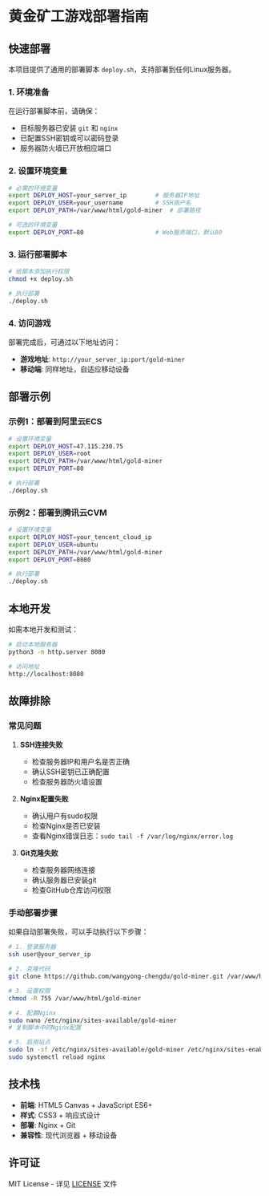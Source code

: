 # 黄金矿工游戏部署指南

## 快速部署

本项目提供了通用的部署脚本 `deploy.sh`，支持部署到任何Linux服务器。

### 1. 环境准备

在运行部署脚本前，请确保：

- 目标服务器已安装 `git` 和 `nginx`
- 已配置SSH密钥或可以密码登录
- 服务器防火墙已开放相应端口

### 2. 设置环境变量

```bash
# 必需的环境变量
export DEPLOY_HOST=your_server_ip        # 服务器IP地址
export DEPLOY_USER=your_username         # SSH用户名
export DEPLOY_PATH=/var/www/html/gold-miner  # 部署路径

# 可选的环境变量
export DEPLOY_PORT=80                    # Web服务端口，默认80
```

### 3. 运行部署脚本

```bash
# 给脚本添加执行权限
chmod +x deploy.sh

# 执行部署
./deploy.sh
```

### 4. 访问游戏

部署完成后，可通过以下地址访问：

- **游戏地址**: `http://your_server_ip:port/gold-miner`
- **移动端**: 同样地址，自适应移动设备

## 部署示例

### 示例1：部署到阿里云ECS

```bash
# 设置环境变量
export DEPLOY_HOST=47.115.230.75
export DEPLOY_USER=root
export DEPLOY_PATH=/var/www/html/gold-miner
export DEPLOY_PORT=80

# 执行部署
./deploy.sh
```

### 示例2：部署到腾讯云CVM

```bash
# 设置环境变量
export DEPLOY_HOST=your_tencent_cloud_ip
export DEPLOY_USER=ubuntu
export DEPLOY_PATH=/var/www/html/gold-miner
export DEPLOY_PORT=8080

# 执行部署
./deploy.sh
```

## 本地开发

如需本地开发和测试：

```bash
# 启动本地服务器
python3 -m http.server 8080

# 访问地址
http://localhost:8080
```

## 故障排除

### 常见问题

1. **SSH连接失败**
   - 检查服务器IP和用户名是否正确
   - 确认SSH密钥已正确配置
   - 检查服务器防火墙设置

2. **Nginx配置失败**
   - 确认用户有sudo权限
   - 检查Nginx是否已安装
   - 查看Nginx错误日志：`sudo tail -f /var/log/nginx/error.log`

3. **Git克隆失败**
   - 检查服务器网络连接
   - 确认服务器已安装git
   - 检查GitHub仓库访问权限

### 手动部署步骤

如果自动部署失败，可以手动执行以下步骤：

```bash
# 1. 登录服务器
ssh user@your_server_ip

# 2. 克隆代码
git clone https://github.com/wangyong-chengdu/gold-miner.git /var/www/html/gold-miner

# 3. 设置权限
chmod -R 755 /var/www/html/gold-miner

# 4. 配置Nginx
sudo nano /etc/nginx/sites-available/gold-miner
# 复制脚本中的Nginx配置

# 5. 启用站点
sudo ln -sf /etc/nginx/sites-available/gold-miner /etc/nginx/sites-enabled/
sudo systemctl reload nginx
```

## 技术栈

- **前端**: HTML5 Canvas + JavaScript ES6+
- **样式**: CSS3 + 响应式设计
- **部署**: Nginx + Git
- **兼容性**: 现代浏览器 + 移动设备

## 许可证

MIT License - 详见 [LICENSE](LICENSE) 文件